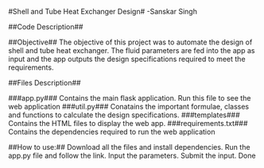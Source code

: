 #Shell and Tube Heat Exchanger Design#
-Sanskar Singh

##Code Description##

##Objective##
The objective of this project was to automate the design of shell and tube heat
exchanger. The fluid parameters are fed into the app as input and the app outputs
the design specifications required to meet the requirements.

##Files Description##

###app.py### Contains the main flask application. Run this file to see the web application
###util.py### Conatains the important formulae, classes and functions to calculate the
design specifications.
###templates### Contains the HTML files to display the web app.
###requirements.txt### Contains the dependencies required to run the web application

##How to use:##
Download all the files and install dependencies.
Run the app.py file and follow the
link. 
Input the parameters. 
Submit the input. Done
